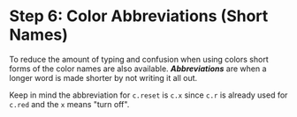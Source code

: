 # Step 6: Color Abbreviations (Short Names)

To reduce the amount of typing and confusion when using colors short
forms of the color names are also available. ***Abbreviations*** are
when a longer word is made shorter by not writing it all out.

Keep in mind the abbreviation for `c.reset` is `c.x` since `c.r` is
already used for `c.red` and the `x` means "turn off".
